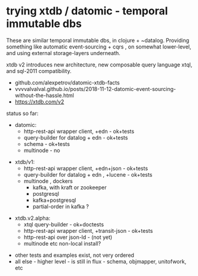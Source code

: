 # trying xtdb / datomic - temporal immutable dbs

These are similar temporal immutable dbs, in clojure + ~datalog. 
Providing something like automatic event-sourcing + cqrs , on somewhat lower-level, and using external storage-layers underneath.

xtdb v2 introduces new architecture, new composable query language xtql, and sql-2011 compatibility.

* github.com/alexpetrov/datomic-xtdb-facts
* vvvvalvalval.github.io/posts/2018-11-12-datomic-event-sourcing-without-the-hassle.html
* https://xtdb.com/v2

status so far: 
 + datomic:
 	+ http-rest-api wrapper client, +edn - ok+tests 
 	+ query-builder for datalog + edn - ok+tests
 	+ schema - ok+tests
 	- multinode - no
 - xtdb/v1:
 	+ http-rest-api wrapper client, +edn+json - ok+tests
 	+ query-builder for datalog + edn , +lucene - ok+tests
 	+ multinode , dockers
		+ kafka, with kraft or zookeeper
		+ postgresql
		+ kafka+postgresql
		- partial-order in kafka ?
 + xtdb.v2.alpha:
	+ xtql query-builder - ok+doctests 
 	+ http-rest-api wrapper client, +transit-json - ok+tests
	- http-rest-api over json-ld - (not yet)
	- multinode etc non-local install?
 - other tests and examples exist, not very ordered
 - all else - higher level - is still in flux - schema, objmapper, unitofwork, etc
